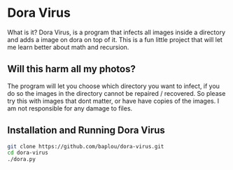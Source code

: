 # Dora Virus
What is it? Dora Virus, is a program that infects all images inside a directory and adds a image on dora on top of it. This is a fun little project that will let me learn better about math and recursion.

## Will this harm all my photos?
The program will let you choose which directory you want to infect, if you do so the images in the directory cannot be repaired / recovered. So please try this with images that dont matter, or have have copies of the images. I am not responsible for any damage to files.

## Installation and Running Dora Virus
```bash
git clone https://github.com/baplou/dora-virus.git
cd dora-virus
./dora.py
```
